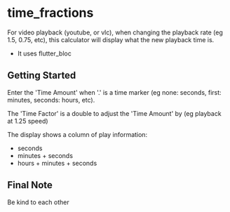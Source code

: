 # time_fractions

For video playback (youtube, or vlc), when changing the playback rate (eg 1.5, 0.75, etc), this calculator will display what the new playback time is.

- It uses flutter_bloc

## Getting Started

Enter the 'Time Amount' when '.' is a time marker (eg none: seconds, first: minutes, seconds: hours, etc).

The 'Time Factor' is a double to adjust the 'Time Amount' by (eg playback at 1.25 speed)

The display shows a column of play information:

- seconds
- minutes + seconds
- hours + minutes + seconds

## Final Note

Be kind to each other
